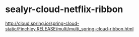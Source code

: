 # sealyr-cloud-netflix-ribbon

http://cloud.spring.io/spring-cloud-static/Finchley.RELEASE/multi/multi_spring-cloud-ribbon.html